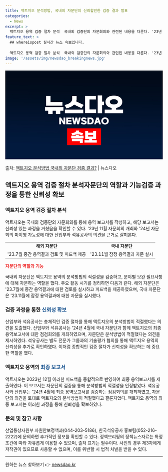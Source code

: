 ```yaml
---
title: 액트지오 분석방법, 국내외 자문단의 신뢰할만한 검증 결과 발표
categories:
  - News
excerpt: >
  액트지오 용역 검증 절차 분석  국내외 검증단의 자문회의와 관련된 내용을 다룬다. '23년 11월 마지막 자…
feature_text: >
  ## whereispost 실시간 뉴스 속보입니다.

  액트지오 용역 검증 절차 분석  국내외 검증단의 자문회의와 관련된 내용을 다룬다. '23년 11월 마지막 자…
image: '/assets/img/newsdao_breakingnews.jpg'
---
```


![뉴스다오 속보](/assets/img/newsdao_breakingnews.jpg)

<p>출처: <a href="https://newsdao.kr/4206" rel="dofollow">액트지오 분석방법 국내외 자문단 검증 결과?</a> | 뉴스다오</p>

<h2 data-ke-size="size26">액트지오 용역 검증 절차 분석자문단의 역할과 기능검증 과정을 통한 신뢰성 확보</h2>
<h3>액트지오 용역 검증 절차 분석</h3>
<p data-ke-size="size16">액트지오는 국내외 검증단의 자문회의를 통해 용역 보고서를 작성하고, 해당 보고서는 신뢰성 있는 과정을 거쳤음을 확인할 수 있다. '23년 11월 자문회의 개최와 '24년 자문회의 미이행 가능성에 대한 산업부와 석유공사의 의견을 근거로 살펴본다. </p>

<table>
	<tr>
		<td style="text-align: center; height: 17px;"><b>해외 자문단</b></td>
		<td style="text-align: center; height: 17px;"><b>국내 자문단</b></td>
	</tr>
	<tr>
		<td style="text-align: center; height: 17px;">'23.7월 중간 용역결과 검토 및 피드백 제공</td>
		<td style="text-align: center; height: 17px;">'23.11월 잠정 용역결과 자문 실시</td>
	</tr>
</table>

<b><span style="color: #ee2323;">자문단의 역할과 기능</span></b>
<p data-ke-size="size16">국내외 자문단은 액트지오 용역의 분석방법의 적절성을 검증하고, 분야별 보완 필요사항에 대해 자문하는 역할을 했다. 주요 활동 시기를 정리하면 다음과 같다. 해외 자문단은 '23.7월에 중간 용역결과에 대한 검토를 실시하고 피드백을 제공하였으며, 국내 자문단은 '23.11월에 잠정 용역결과에 대한 자문을 실시했다.</p>

<h3>검증 과정을 통한 <span style="color: #1a5490;">신뢰성 확보</span></h3>
<p data-ke-size="size16">산업부와 석유공사는 총체적인 검증 절차를 통해 액트지오의 분석방법이 적절했다는 의견을 도출했다. 산업부와 석유공사는 '24년 4월에 국내 자문단과 함께 액트지오의 최종 용역보고서에 대한 점검회의를 개최하였으며, 자문단은 분석방법이 적절했다는 의견을 제시하였다. 석유공사는 별도 전문가 그룹과의 기술평가 협의를 통해 액트지오 용역의 신뢰성을 추가로 확인하였다. 이처럼 종합적인 검증 절차가 신뢰성을 확보하는 데 중요한 역할을 했다.</p>

<h3>액트지오 용역의 <span style="color: #1a5490;">최종 보고서</span></h3>
<p data-ke-size="size16">액트지오는 2023년 12월 이러한 피드백을 종합적으로 반영하여 최종 용역보고서를 제출하였다. 이 보고서는 자문단의 검증을 통해 분석방법의 적절성을 인정받았다. 석유공사와 산업부는 '24년 4월에 최종 용역보고서를 검증하는 점검회의를 개최하였고, 자문단의 의견을 토대로 액트지오의 분석방법이 적절했다고 결론지었다. 액트지오 용역의 최종 보고서는 이러한 과정을 통해 신뢰성을 확보하였다.</p>

<h3>문의 및 참고 사항</h3>
<p data-ke-size="size16">산업통상자원부 자원안보정책과(044-203-5186), 한국석유공사 홍보팀(052-216-2222)에 문의하면 추가적인 정보를 확인할 수 있다. 정책브리핑의 정책뉴스자료는 특정 조건에 따라 자유롭게 이용할 수 있으며, 출처 표기는 필수이다. 사진의 경우 제3자에게 저작권이 있으므로 사용할 수 없으며, 이를 위반할 시 법적 처벌을 받을 수 있다.</p>

<hr>

<p data-ke-size="size16"></p> 

원하는 뉴스 찾아보기 👉 <a href="https://newsdao.kr" rel="dofollow">newsdao.kr</a>



